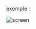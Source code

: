 exemple :

![screen](https://github.com/fk-crafter/html-css-js-loading/assets/127132293/2a7fce00-de90-493a-90d6-d84abf230e10)
